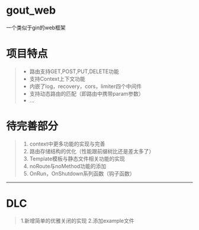 # gout_web
一个类似于gin的web框架

# 项目特点
> * 路由支持GET,POST,PUT,DELETE功能
> * 支持Context上下文功能
> * 内嵌了log，recovery，cors，limiter四个中间件
> * 支持动态路由的匹配（即路由中携带param参数）
>* ...

# 待完善部分
>1. context中更多功能的实现与完善
>2. 路由存储结构的优化（性能跟前缀树比还是差太多了）
>3. Template模板与静态文件相关功能的实现
>4. noRoute与noMethod功能的添加
>5. OnRun，OnShutdown系列函数（钩子函数）
***
# DLC
>1.新增简单的优雅关闭的实现
>2.添加example文件 
